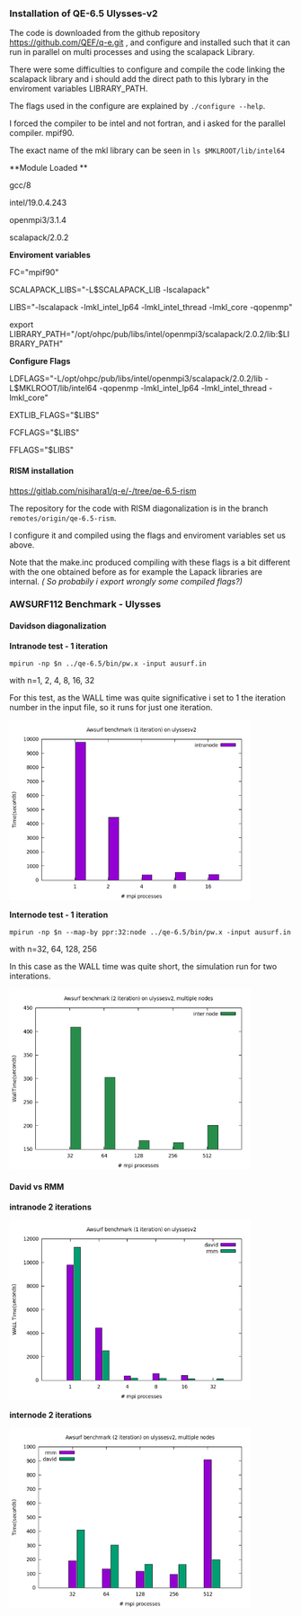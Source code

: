 ### Installation of QE-6.5  Ulysses-v2

The code is downloaded from the github repository  https://github.com/QEF/q-e.git , and configure and installed such that it can run in parallel on multi processes and using the scalapack Library.

There were some difficulties to configure and compile the code linking the scalapack library and i should add the direct path to this lybrary in the enviroment variables LIBRARY_PATH.

The flags used in the configure are explained by `./configure --help`.

I forced the compiler to be intel and not fortran, and i asked for the parallel compiler. mpif90.

The exact name of the mkl library can be seen in `ls $MKLROOT/lib/intel64` 

**Module Loaded **

gcc/8

intel/19.0.4.243

openmpi3/3.1.4

scalapack/2.0.2



**Enviroment variables**

FC="mpif90"

SCALAPACK_LIBS="-L$SCALAPACK_LIB -lscalapack"

LIBS="-lscalapack -lmkl_intel_lp64 -lmkl_intel_thread -lmkl_core -qopenmp"

export LIBRARY_PATH="/opt/ohpc/pub/libs/intel/openmpi3/scalapack/2.0.2/lib:$LIBRARY_PATH"



**Configure Flags**

LDFLAGS="-L/opt/ohpc/pub/libs/intel/openmpi3/scalapack/2.0.2/lib  -L$MKLROOT/lib/intel64 -qopenmp -lmkl_intel_lp64 -lmkl_intel_thread -lmkl_core"

EXTLIB_FLAGS="$LIBS"

FCFLAGS="$LIBS"

FFLAGS="$LIBS"



#### RISM installation

https://gitlab.com/nisihara1/q-e/-/tree/qe-6.5-rism

The repository for the code with RISM diagonalization is  in the branch  `remotes/origin/qe-6.5-rism`.

I configure it and compiled using the flags and enviroment variables set us above.

Note that the make.inc produced compiling with these flags is a bit different with the one obtained before as for example the Lapack libraries are internal. *( So probabily i export wrongly some compiled flags?)*

 

### AWSURF112 Benchmark - Ulysses

#### Davidson diagonalization

**Intranode test - 1 iteration**

```
mpirun -np $n ../qe-6.5/bin/pw.x -input ausurf.in	
```

with n=1, 2, 4, 8, 16, 32

For this test, as the WALL time was quite significative i set to 1 the iteration number in the input file, so it runs for just one iteration.

<img src="ulysses_setup/plot_intranode_david.png" style="zoom:67%;" />

**Internode test - 1 iteration**

```
mpirun -np $n --map-by ppr:32:node ../qe-6.5/bin/pw.x -input ausurf.in
```

with n=32, 64, 128, 256

In this case as the WALL time was quite short,  the simulation run for two interations.

<img src="ulysses_setup/plot_david_internode.png" style="zoom:67%;" />



#### David vs RMM 

**intranode 2 iterations**

<img src="ulysses_setup/plot_intranode.png" style="zoom:67%;" />



**internode 2 iterations**

<img src="ulysses_setup/plot_internode.png" style="zoom:67%;" />